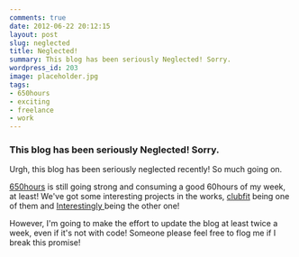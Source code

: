 ```yaml
---
comments: true
date: 2012-06-22 20:12:15
layout: post
slug: neglected
title: Neglected!
summary: This blog has been seriously Neglected! Sorry.
wordpress_id: 203
image: placeholder.jpg
tags:
- 650hours
- exciting
- freelance
- work
---
```


### This blog has been seriously Neglected! Sorry.

Urgh, this blog has been seriously neglected recently! So much going on.

[650hours](http://www.650hours.com) is still going strong and consuming a good 60hours of my week, at least! We've got some interesting projects in the works, [clubfit](http://www.clubfit.co.uk) being one of them and [ Interestingly ](http://www.interestingly.co.uk) being the other one!

However, I'm going to make the effort to update the blog at least twice a week, even if it's not with code! Someone please feel free to flog me if I break this promise!
